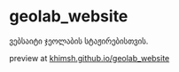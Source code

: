 # geolab_website

ვებსაიტი ჯეოლაბის სტაჟირებისთვის.

preview at [khimsh.github.io/geolab_website](https://khimsh.github.io/geolab_website/dist/index.html)